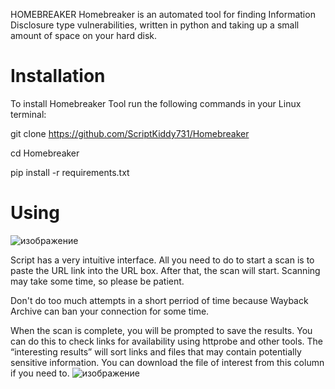 HOMEBREAKER
Homebreaker is an automated tool for finding Information Disclosure type vulnerabilities, written in python and taking up a small amount of space on your hard disk.

# Installation 
To install Homebreaker Tool run the following commands in your Linux terminal:


git clone https://github.com/ScriptKiddy731/Homebreaker

cd Homebreaker

pip install -r requirements.txt

# Using

![изображение](https://github.com/user-attachments/assets/c2b14334-d4a7-4fc1-bd28-0f43d6a0a862)

Script has a very intuitive interface. All you need to do to start a scan is to paste the URL link into the URL box. After that, the scan will start. Scanning may take some time, so please be patient.

Don't do too much attempts in a short perriod of time because Wayback Archive can ban your connection for some time.

When the scan is complete, you will be prompted to save the results. You can do this to check links for availability using httprobe and other tools.
The “interesting results” will sort links and files that may contain potentially sensitive information.
You can download the file of interest from this column if you need to.
![изображение](https://github.com/user-attachments/assets/d38b65dd-9609-454a-b598-c387d98f8ca8)

